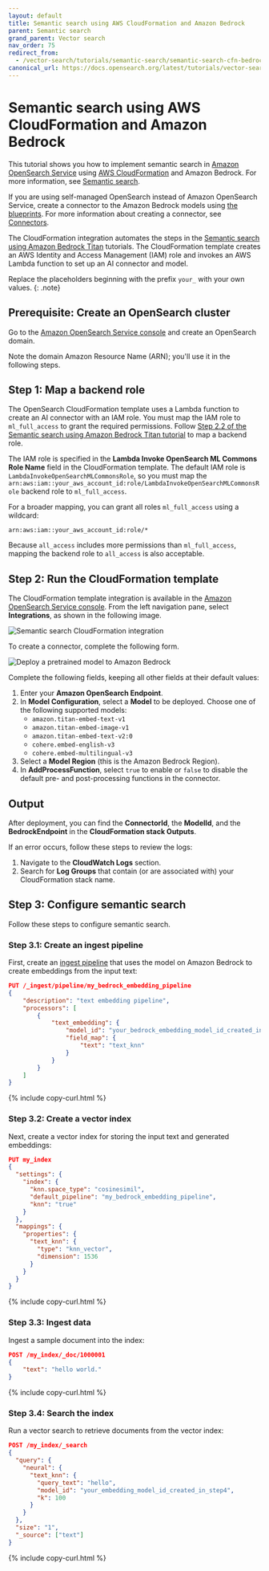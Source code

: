 ```yaml
---
layout: default
title: Semantic search using AWS CloudFormation and Amazon Bedrock
parent: Semantic search
grand_parent: Vector search
nav_order: 75
redirect_from:
  - /vector-search/tutorials/semantic-search/semantic-search-cfn-bedrock/
canonical_url: https://docs.opensearch.org/latest/tutorials/vector-search/semantic-search/semantic-search-cfn-bedrock/
---
```


# Semantic search using AWS CloudFormation and Amazon Bedrock 

This tutorial shows you how to implement semantic search in [Amazon OpenSearch Service](https://docs.aws.amazon.com/opensearch-service/) using [AWS CloudFormation](https://docs.aws.amazon.com/opensearch-service/latest/developerguide/cfn-template.html) and Amazon Bedrock. For more information, see [Semantic search]({{site.url}}{{site.baseurl}}/vector-search/ai-search/semantic-search/).

If you are using self-managed OpenSearch instead of Amazon OpenSearch Service, create a connector to the Amazon Bedrock models using [the blueprints](https://github.com/opensearch-project/ml-commons/blob/main/docs/remote_inference_blueprints/). For more information about creating a connector, see [Connectors]({{site.url}}{{site.baseurl}}/ml-commons-plugin/remote-models/connectors/). 

The CloudFormation integration automates the steps in the [Semantic search using Amazon Bedrock Titan]({{site.url}}{{site.baseurl}}/vector-search/tutorials/semantic-search/semantic-search-bedrock-cohere/) tutorials. The CloudFormation template creates an AWS Identity and Access Management (IAM) role and invokes an AWS Lambda function to set up an AI connector and model.

Replace the placeholders beginning with the prefix `your_` with your own values.
{: .note}

## Prerequisite: Create an OpenSearch cluster

Go to the [Amazon OpenSearch Service console](https://console.aws.amazon.com/aos/home) and create an OpenSearch domain.

Note the domain Amazon Resource Name (ARN); you'll use it in the following steps.

## Step 1: Map a backend role

The OpenSearch CloudFormation template uses a Lambda function to create an AI connector with an IAM role. You must map the IAM role to `ml_full_access` to grant the required permissions. Follow [Step 2.2 of the Semantic search using Amazon Bedrock Titan tutorial]({{site.url}}{{site.baseurl}}/vector-search/tutorials/semantic-search/semantic-search-bedrock-titan/#step-22-map-a-backend-role) to map a backend role.

The IAM role is specified in the **Lambda Invoke OpenSearch ML Commons Role Name** field in the CloudFormation template. The default IAM role is `LambdaInvokeOpenSearchMLCommonsRole`, so you must map the `arn:aws:iam::your_aws_account_id:role/LambdaInvokeOpenSearchMLCommonsRole` backend role to `ml_full_access`.

For a broader mapping, you can grant all roles `ml_full_access` using a wildcard:  

```
arn:aws:iam::your_aws_account_id:role/*
```  

Because `all_access` includes more permissions than `ml_full_access`, mapping the backend role to `all_access` is also acceptable.

## Step 2: Run the CloudFormation template  

The CloudFormation template integration is available in the [Amazon OpenSearch Service console](https://console.aws.amazon.com/aos/home). From the left navigation pane, select **Integrations**, as shown in the following image.

![Semantic search CloudFormation integration]({{site.url}}{{site.baseurl}}/images/vector-search-tutorials/semantic_search_bedrock_integration_1.png)  

To create a connector, complete the following form.

![Deploy a pretrained model to Amazon Bedrock]({{site.url}}{{site.baseurl}}/images/vector-search-tutorials/semantic_search_bedrock_integration_2.png)

Complete the following fields, keeping all other fields at their default values:  

1. Enter your **Amazon OpenSearch Endpoint**.  
2. In **Model Configuration**, select a **Model** to be deployed. Choose one of the following supported models: 
    - `amazon.titan-embed-text-v1`
    - `amazon.titan-embed-image-v1`
    - `amazon.titan-embed-text-v2:0` 
    - `cohere.embed-english-v3`
    - `cohere.embed-multilingual-v3`
3. Select a **Model Region** (this is the Amazon Bedrock Region).
4. In **AddProcessFunction**, select `true` to enable or `false` to disable the default pre- and post-processing functions in the connector.

## Output

After deployment, you can find the **ConnectorId**, the **ModelId**, and the **BedrockEndpoint** in the **CloudFormation stack Outputs**.  

If an error occurs, follow these steps to review the logs:

1. Navigate to the **CloudWatch Logs** section.
2. Search for **Log Groups** that contain (or are associated with) your CloudFormation stack name.

## Step 3: Configure semantic search

Follow these steps to configure semantic search.

### Step 3.1: Create an ingest pipeline

First, create an [ingest pipeline]({{site.url}}{{site.baseurl}}/ingest-pipelines/) that uses the model on Amazon Bedrock to create embeddings from the input text:

```json
PUT /_ingest/pipeline/my_bedrock_embedding_pipeline
{
    "description": "text embedding pipeline",
    "processors": [
        {
            "text_embedding": {
                "model_id": "your_bedrock_embedding_model_id_created_in_step3",
                "field_map": {
                    "text": "text_knn"
                }
            }
        }
    ]
}
```
{% include copy-curl.html %}

### Step 3.2: Create a vector index

Next, create a vector index for storing the input text and generated embeddings:

```json
PUT my_index
{
  "settings": {
    "index": {
      "knn.space_type": "cosinesimil",
      "default_pipeline": "my_bedrock_embedding_pipeline",
      "knn": "true"
    }
  },
  "mappings": {
    "properties": {
      "text_knn": {
        "type": "knn_vector",
        "dimension": 1536
      }
    }
  }
}
```
{% include copy-curl.html %}

### Step 3.3: Ingest data

Ingest a sample document into the index:

```json
POST /my_index/_doc/1000001
{
    "text": "hello world."
}
```
{% include copy-curl.html %}

### Step 3.4: Search the index

Run a vector search to retrieve documents from the vector index:

```json
POST /my_index/_search
{
  "query": {
    "neural": {
      "text_knn": {
        "query_text": "hello",
        "model_id": "your_embedding_model_id_created_in_step4",
        "k": 100
      }
    }
  },
  "size": "1",
  "_source": ["text"]
}
```
{% include copy-curl.html %}
